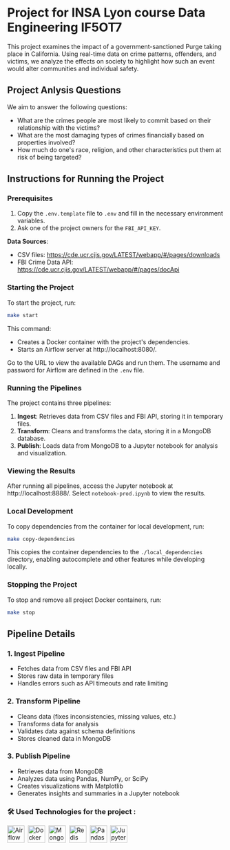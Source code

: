 # Project for INSA Lyon course Data Engineering IF5OT7

This project examines the impact of a government-sanctioned Purge taking place in California. Using real-time data on crime patterns, offenders, and victims, we analyze the effects on society to highlight how such an event would alter communities and individual safety.

## Project Anlysis Questions

We aim to answer the following questions:

- What are the crimes people are most likely to commit based on their relationship with the victims?
- What are the most damaging types of crimes financially based on properties involved?
- How much do one's race, religion, and other characteristics put them at risk of being targeted?

## Instructions for Running the Project

### Prerequisites

1. Copy the `.env.template` file to `.env` and fill in the necessary environment variables.
2. Ask one of the project owners for the `FBI_API_KEY`.

**Data Sources**:
- CSV files: https://cde.ucr.cjis.gov/LATEST/webapp/#/pages/downloads
- FBI Crime Data API: https://cde.ucr.cjis.gov/LATEST/webapp/#/pages/docApi

### Starting the Project

To start the project, run:

```bash
make start
```

This command:
- Creates a Docker container with the project's dependencies.
- Starts an Airflow server at http://localhost:8080/.

Go to the URL to view the available DAGs and run them. The username and password for Airflow are defined in the `.env` file.

### Running the Pipelines

The project contains three pipelines:

1. **Ingest**: Retrieves data from CSV files and FBI API, storing it in temporary files.
2. **Transform**: Cleans and transforms the data, storing it in a MongoDB database.
3. **Publish**: Loads data from MongoDB to a Jupyter notebook for analysis and visualization.

### Viewing the Results

After running all pipelines, access the Jupyter notebook at http://localhost:8888/. Select `notebook-prod.ipynb` to view the results.

### Local Development

To copy dependencies from the container for local development, run:


```bash
make copy-dependencies
```

This copies the container dependencies to the `./local_dependencies` directory, enabling autocomplete and other features while developing locally.

### Stopping the Project

To stop and remove all project Docker containers, run:


```bash
make stop
```

## Pipeline Details

### 1. Ingest Pipeline

- Fetches data from CSV files and FBI API
- Stores raw data in temporary files
- Handles errors such as API timeouts and rate limiting

### 2. Transform Pipeline

- Cleans data (fixes inconsistencies, missing values, etc.)
- Transforms data for analysis
- Validates data against schema definitions
- Stores cleaned data in MongoDB

### 3. Publish Pipeline

- Retrieves data from MongoDB
- Analyzes data using Pandas, NumPy, or SciPy
- Creates visualizations with Matplotlib
- Generates insights and summaries in a Jupyter notebook

### :hammer_and_wrench: Used Technologies for the project :

<div>
  <img src="https://upload.wikimedia.org/wikipedia/commons/d/de/AirflowLogo.png" title="Airflow" alt="Airflow" width="40" height="40"/>&nbsp;
  <img src="https://github.com/marwin1991/profile-technology-icons/blob/main/icons/docker.png" title="Docker" alt="Docker" width="40" height="40"/>&nbsp;
  <img src="https://github.com/marwin1991/profile-technology-icons/blob/main/icons/mongodb.png" title="MongoDB" alt="MongoDB" width="40" height="40"/>&nbsp;
  <img src="https://github.com/marwin1991/profile-technology-icons/blob/main/icons/redis.png" title="Redis" alt="Redis" width="40" height="40"/>&nbsp;
  <img src="https://github.com/marwin1991/profile-technology-icons/blob/main/icons/pandas.png" title="Pandas" alt="Pandas" width="40" height="40"/>&nbsp;
  <img src="https://github.com/marwin1991/profile-technology-icons/blob/main/icons/jupyter.png" title="Jupyter Notebook" alt="Jupyter Notebook" width="40" height="40"/>
</div>
